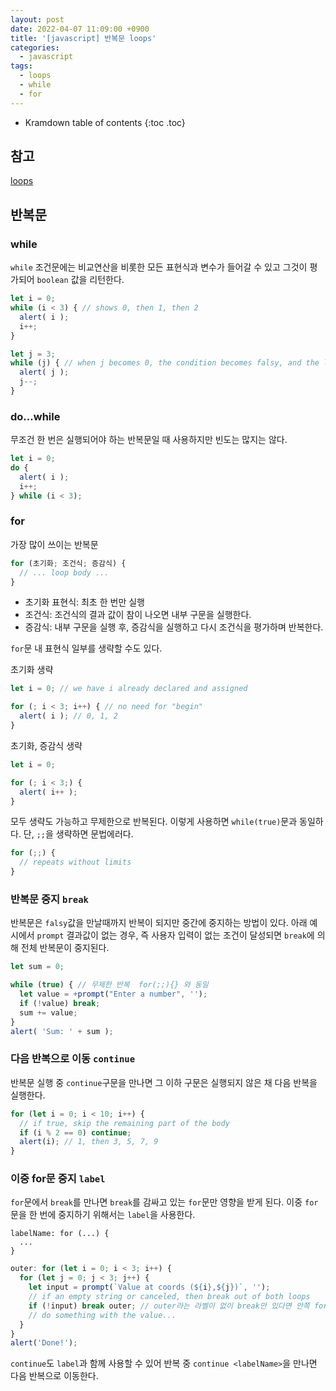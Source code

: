 ```yaml
---
layout: post
date: 2022-04-07 11:09:00 +0900
title: '[javascript] 반복문 loops'
categories:
  - javascript
tags:
  - loops
  - while
  - for
---
```


* Kramdown table of contents
{:toc .toc}

## 참고

[loops](https://javascript.info/while-for)

## 반복문

### while

`while` 조건문에는 비교연산을 비롯한 모든 표현식과 변수가 들어갈 수 있고 그것이 평가되어 `boolean` 값을 리턴한다.  

```js
let i = 0;
while (i < 3) { // shows 0, then 1, then 2
  alert( i );
  i++;
}

let j = 3;
while (j) { // when j becomes 0, the condition becomes falsy, and the loop stops
  alert( j );
  j--;
}
```

### do...while

무조건 한 번은 실행되어야 하는 반복문일 때 사용하지만 빈도는 많지는 않다.

```js
let i = 0;
do {
  alert( i );
  i++;
} while (i < 3);
```

### for

가장 많이 쓰이는 반복문

```js
for (초기화; 조건식; 증감식) {
  // ... loop body ...
}
```

* 초기화 표현식: 최초 한 번만 실행
* 조건식: 조건식의 결과 값이 참이 나오면 내부 구문을 실행한다.
* 증감식: 내부 구문을 실행 후, 증감식을 실행하고 다시 조건식을 평가하며 반복한다.

`for`문 내 표현식 일부를 생략할 수도 있다.  

초기화 생략

```js
let i = 0; // we have i already declared and assigned

for (; i < 3; i++) { // no need for "begin"
  alert( i ); // 0, 1, 2
}
```

초기화, 증감식 생략

```js
let i = 0;

for (; i < 3;) {
  alert( i++ );
}
```

모두 생략도 가능하고 무제한으로 반복된다. 이렇게 사용하면 `while(true)`문과 동일하다. 단, `;;`을 생략하면 문법에러다.

```js
for (;;) {
  // repeats without limits
}
```


### 반복문 중지 `break`

반복문은 `falsy`값을 만날때까지 반복이 되지만 중간에 중지하는 방법이 있다.
아래 예시에서 `prompt` 결과값이 없는 경우, 즉 사용자 입력이 없는 조건이 달성되면 `break`에 의해 전체 반복문이 중지된다.

```js
let sum = 0;

while (true) { // 무제한 반복  for(;;){} 와 동일
  let value = +prompt("Enter a number", '');
  if (!value) break;
  sum += value;
}
alert( 'Sum: ' + sum );

```

### 다음 반복으로 이동 `continue`

반복문 실행 중 `continue`구문을 만나면 그 이하 구문은 실행되지 않은 채 다음 반복을 실행한다.

```js
for (let i = 0; i < 10; i++) {
  // if true, skip the remaining part of the body
  if (i % 2 == 0) continue;
  alert(i); // 1, then 3, 5, 7, 9
}
```

### 이중 for문 중지 `label`

`for`문에서 `break`를 만나면 `break`를 감싸고 있는 `for`문만 영향을 받게 된다. 이중 `for`문을 한 번에 중지하기 위해서는 `label`을 사용한다.

```
labelName: for (...) {
  ...
}
```

```js
outer: for (let i = 0; i < 3; i++) {
  for (let j = 0; j < 3; j++) {
    let input = prompt(`Value at coords (${i},${j})`, '');
    // if an empty string or canceled, then break out of both loops
    if (!input) break outer; // outer라는 라벨이 없이 break만 있다면 안쪽 for문만 중지된다.
    // do something with the value...
  }
}
alert('Done!');
```

`continue`도 `label`과 함께 사용할 수 있어 반복 중 `continue <labelName>`을 만나면 다음 반복으로 이동한다.
